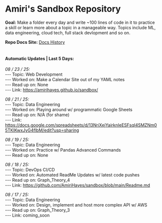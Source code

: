 # Amiri's Sandbox Repository

**Goal:** Make a folder every day and write ~100 lines of code in it to practice a skill or learn more about a topic in a manageable way. Topics include ML, data engineering, cloud tech, full stack devlopment and so on. <br> 

 **Repo Docs Site:** [Docs History](https://amirihayes.github.io/sandbox/) <br><br> 

#### Automatic Updates | Last 5 Days: 

<em>08 / 23 / 25: </em>  
---  Topic: Web Development  
---  Worked on: Make a Calendar Site out of my YAML notes  
---  Read up on: None  
---  Link: https://amirihayes.github.io/sandbox/  

<em>08 / 21 / 25: </em>  
---  Topic: Data Engineering  
---  Worked on: Playing around w/ programmatic Google Sheets  
---  Read up on: N/A (for shame)  
---  Link: https://docs.google.com/spreadsheets/d/13NriXejYairknIeESFsql4SMZNm05TKIKwxJyG4flbM/edit?usp=sharing  

<em>08 / 19 / 25: </em>  
---  Topic: Data Engineering  
---  Worked on: Practice w/ Pandas Advanced Commands  
---  Read up on: None  

<em>08 / 18 / 25: </em>  
---  Topic: DevOps CI/CD  
---  Worked on: Automated ReadMe Updates w/ latest code pushes  
---  Read up on: Graph_Theory_4  
---  Link: https://github.com/AmiriHayes/sandbox/blob/main/Readme.md  

<em>08 / 17 / 25: </em>  
---  Topic: Data Engineering  
---  Worked on: Design, implement and host more complex API w/ AWS  
---  Read up on: Graph_Theory_3  
---  Link: coming_soon  

